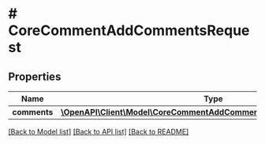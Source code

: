 # # CoreCommentAddCommentsRequest

## Properties

Name | Type | Description | Notes
------------ | ------------- | ------------- | -------------
**comments** | [**\OpenAPI\Client\Model\CoreCommentAddCommentsRequestCommentsInner[]**](CoreCommentAddCommentsRequestCommentsInner.md) |  |

[[Back to Model list]](../../README.md#models) [[Back to API list]](../../README.md#endpoints) [[Back to README]](../../README.md)
